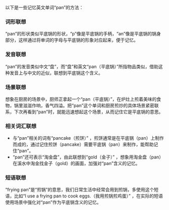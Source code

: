 以下是一些记忆英文单词“pan”的方法：

### 词形联想
“pan”的形状类似平底锅的形状，“p”像是平底锅的手柄，“an”像是平底锅的锅身部分，这样通过将单词的字母与平底锅的形象对应起来，便于记忆。

### 发音联想
“pan”的发音类似中文“盘”，而“盘”和英文“pan（平底锅）”所指物品类似，借助这种发音上与中文的近似，联想到平底锅这个含义。

### 场景联想
想象在厨房的场景中，厨师正拿起一个“pan（平底锅）”，在炉灶上煎着美味的食物，锅里滋滋作响，香气四溢。把“pan”这个单词和厨房煎炒的具体场景紧密联系，下次再看到“pan”时，就能迅速想起这个场景，从而记住它是平底锅的意思。

### 相关词汇联想
- 与“pan”相关的词有“pancake（煎饼）” ，煎饼通常是在平底锅（pan）上制作而成的，通过记住煎饼（pancake）需要平底锅（pan）来制作，能帮助记住“pan”。
- “pan”还可表示“淘金盘”，由此联想到“gold（金子）” ，想象用淘金盘（pan）在溪水中淘金找金子（gold）的画面，加强对“pan”含义的记忆。

### 短语联想
“frying pan”是“煎锅”的意思，我们日常生活中经常会用到煎锅，多使用这个短语，比如“I use a frying pan to cook eggs.（我用煎锅煎鸡蛋）” ，在实际的短语使用场景中强化对“pan”作为平底锅含义的记忆。 